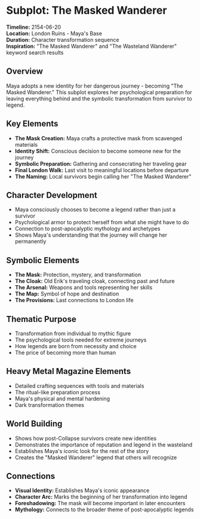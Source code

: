 # Subplot: The Masked Wanderer

**Timeline:** 2154-06-20  
**Location:** London Ruins - Maya's Base  
**Duration:** Character transformation sequence  
**Inspiration:** "The Masked Wanderer" and "The Wasteland Wanderer" keyword search results

## Overview
Maya adopts a new identity for her dangerous journey - becoming "The Masked Wanderer." This subplot explores her psychological preparation for leaving everything behind and the symbolic transformation from survivor to legend.

## Key Elements
- **The Mask Creation:** Maya crafts a protective mask from scavenged materials
- **Identity Shift:** Conscious decision to become someone new for the journey
- **Symbolic Preparation:** Gathering and consecrating her traveling gear
- **Final London Walk:** Last visit to meaningful locations before departure
- **The Naming:** Local survivors begin calling her "The Masked Wanderer"

## Character Development
- Maya consciously chooses to become a legend rather than just a survivor
- Psychological armor to protect herself from what she might have to do
- Connection to post-apocalyptic mythology and archetypes
- Shows Maya's understanding that the journey will change her permanently

## Symbolic Elements
- **The Mask:** Protection, mystery, and transformation
- **The Cloak:** Old Erik's traveling cloak, connecting past and future
- **The Arsenal:** Weapons and tools representing her skills
- **The Map:** Symbol of hope and destination
- **The Provisions:** Last connections to London life

## Thematic Purpose
- Transformation from individual to mythic figure
- The psychological tools needed for extreme journeys
- How legends are born from necessity and choice
- The price of becoming more than human

## Heavy Metal Magazine Elements
- Detailed crafting sequences with tools and materials
- The ritual-like preparation process
- Maya's physical and mental hardening
- Dark transformation themes

## World Building
- Shows how post-Collapse survivors create new identities
- Demonstrates the importance of reputation and legend in the wasteland
- Establishes Maya's iconic look for the rest of the story
- Creates the "Masked Wanderer" legend that others will recognize

## Connections
- **Visual Identity:** Establishes Maya's iconic appearance
- **Character Arc:** Marks the beginning of her transformation into legend
- **Foreshadowing:** The mask will become important in later encounters
- **Mythology:** Connects to the broader theme of post-apocalyptic legends
